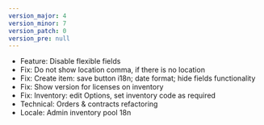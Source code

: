 ```yaml
---
version_major: 4
version_minor: 7
version_patch: 0
version_pre: null
---
```


- Feature: Disable flexible fields
- Fix: Do not show location comma, if there is no location
- Fix: Create item: save button i18n; date format; hide fields functionality
- Fix: Show version for licenses on inventory
- Fix: Inventory: edit Options, set inventory code as required
- Technical: Orders & contracts refactoring
- Locale: Admin inventory pool 18n

